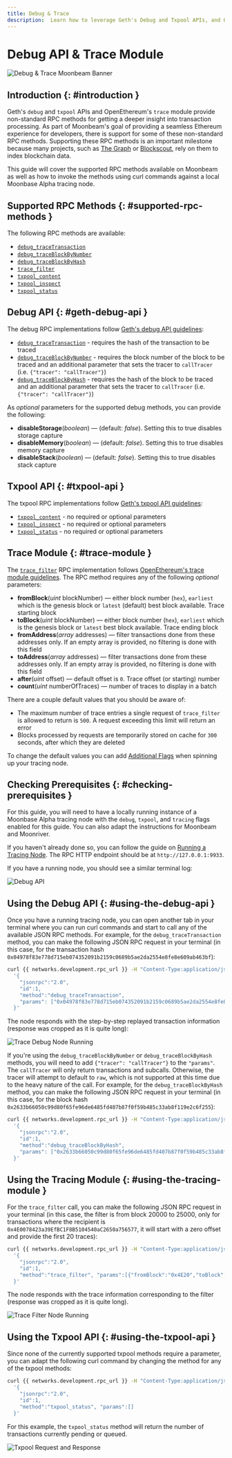 ```yaml
---
title: Debug & Trace
description:  Learn how to leverage Geth's Debug and Txpool APIs, and OpenEthereum's Trace module to call non-standard RPC methods on Moonbeam
---
```


# Debug API & Trace Module

![Debug & Trace Moonbeam Banner](/images/builders/build/eth-api/debug-trace/debug-trace-banner.png)

## Introduction {: #introduction } 

Geth's `debug` and `txpool` APIs and OpenEthereum's `trace` module provide non-standard RPC methods for getting a deeper insight into transaction processing. As part of Moonbeam's goal of providing a seamless Ethereum experience for developers, there is support for some of these non-standard RPC methods. Supporting these RPC methods is an important milestone because many projects, such as [The Graph](https://thegraph.com/) or [Blockscout](https://docs.blockscout.com/), rely on them to index blockchain data.

This guide will cover the supported RPC methods available on Moonbeam as well as how to invoke the methods using curl commands against a local Moonbase Alpha tracing node.

## Supported RPC Methods {: #supported-rpc-methods }

The following RPC methods are available: 

  - [`debug_traceTransaction`](https://geth.ethereum.org/docs/rpc/ns-debug#debug_tracetransaction)
  - [`debug_traceBlockByNumber`](https://geth.ethereum.org/docs/rpc/ns-debug#debug_traceblockbynumber)
  - [`debug_traceBlockByHash`](https://geth.ethereum.org/docs/rpc/ns-debug#debug_traceblockbyhash)
  - [`trace_filter`](https://openethereum.github.io/JSONRPC-trace-module#trace_filter)
  - [`txpool_content`](https://geth.ethereum.org/docs/rpc/ns-txpool#txpool_content)
  - [`txpool_inspect`](https://geth.ethereum.org/docs/rpc/ns-txpool#txpool_inspect)
  - [`txpool_status`](https://geth.ethereum.org/docs/rpc/ns-txpool#txpool_status)

## Debug API {: #geth-debug-api } 

The debug RPC implementations follow [Geth's debug API guidelines](https://geth.ethereum.org/docs/rpc/ns-debug):

  - [`debug_traceTransaction`](https://geth.ethereum.org/docs/rpc/ns-debug#debug_tracetransaction) - requires the hash of the transaction to be traced
  - [`debug_traceBlockByNumber`](https://geth.ethereum.org/docs/rpc/ns-debug#debug_traceblockbynumber) - requires the block number of the block to be traced and an additional parameter that sets the tracer to `callTracer` (i.e. `{"tracer": "callTracer"}`)
  - [`debug_traceBlockByHash`](https://geth.ethereum.org/docs/rpc/ns-debug#debug_traceblockbyhash) - requires the hash of the block to be traced and an additional parameter that sets the tracer to `callTracer` (i.e. `{"tracer": "callTracer"}`)

As *optional* parameters for the supported debug methods, you can provide the following:

 - **disableStorage**(*boolean*) — (default: _false_). Setting this to true disables storage capture
 - **disableMemory**(*boolean*) — (default: _false_). Setting this to true disables memory capture
 - **disableStack**(*boolean*) — (default: _false_). Setting this to true disables stack capture

## Txpool API {: #txpool-api }

The txpool RPC implementations follow [Geth's txpool API guidelines](https://geth.ethereum.org/docs/rpc/ns-txpool):

  - [`txpool_content`](https://geth.ethereum.org/docs/rpc/ns-txpool#txpool_content) - no required or optional parameters
  - [`txpool_inspect`](https://geth.ethereum.org/docs/rpc/ns-txpool#txpool_inspect) - no required or optional parameters 
  - [`txpool_status`](https://geth.ethereum.org/docs/rpc/ns-txpool#txpool_status) - no required or optional parameters

## Trace Module {: #trace-module } 

The [`trace_filter`](https://openethereum.github.io/JSONRPC-trace-module#trace_filter) RPC implementation follows [OpenEthereum's trace module guidelines](https://openethereum.github.io/JSONRPC-trace-module). The RPC method requires any of the following *optional* parameters:

 - **fromBlock**(*uint* blockNumber) — either block number (`hex`), `earliest` which is the genesis block or `latest` (default) best block available. Trace starting block
 - **toBlock**(*uint* blockNumber) — either block number (`hex`), `earliest` which is the genesis block or `latest` best block available. Trace ending block
 - **fromAddress**(*array* addresses) — filter transactions done from these addresses only. If an empty array is provided, no filtering is done with this field
 - **toAddress**(*array* addresses) — filter transactions done from these addresses only. If an empty array is provided, no filtering is done with this field
 - **after**(*uint* offset) — default offset is `0`. Trace offset (or starting) number
 - **count**(*uint* numberOfTraces) — number of traces to display in a batch

There are a couple default values that you should be aware of:

 - The maximum number of trace entries a single request of `trace_filter` is allowed to return is `500`. A request exceeding this limit will return an error
 - Blocks processed by requests are temporarily stored on cache for `300` seconds, after which they are deleted

To change the default values you can add [Additional Flags](/node-operators/networks/tracing-node/#additional-flags) when spinning up your tracing node.

## Checking Prerequisites {: #checking-prerequisites }

For this guide, you will need to have a locally running instance of a Moonbase Alpha tracing node with the `debug`, `txpool`, and `tracing` flags enabled for this guide. You can also adapt the instructions for Moonbeam and Moonriver. 

If you haven't already done so, you can follow the guide on [Running a Tracing Node](/node-operators/networks/tracing-node/). The RPC HTTP endpoint should be at `http://127.0.0.1:9933`.

If you have a running node, you should see a similar terminal log:

![Debug API](/images/builders/build/eth-api/debug-trace/debug-trace-1.png)

## Using the Debug API {: #using-the-debug-api }

Once you have a running tracing node, you can open another tab in your terminal where you can run curl commands and start to call any of the available JSON RPC methods. For example, for the `debug_traceTransaction` method, you can make the following JSON RPC request in your terminal (in this case, for the transaction hash `0x04978f83e778d715eb074352091b2159c0689b5ae2da2554e8fe8e609ab463bf`):

```sh
curl {{ networks.development.rpc_url }} -H "Content-Type:application/json;charset=utf-8" -d \
  '{
    "jsonrpc":"2.0",
    "id":1,
    "method":"debug_traceTransaction",
    "params": ["0x04978f83e778d715eb074352091b2159c0689b5ae2da2554e8fe8e609ab463bf"]
  }'
```

The node responds with the step-by-step replayed transaction information (response was cropped as it is quite long):

![Trace Debug Node Running](/images/builders/build/eth-api/debug-trace/debug-trace-2.png)

If you're using the `debug_traceBlockByNumber` or `debug_traceBlockByHash` methods, you will need to add `{"tracer": "callTracer"}` to the `"params"`. The `callTracer` will only return transactions and subcalls. Otherwise, the tracer will attempt to default to `raw`, which is not supported at this time due to the heavy nature of the call. For example, for the `debug_traceBlockByHash` method, you can make the following JSON RPC request in your terminal (in this case, for the block hash `0x2633b66050c99d80f65fe96de6485fd407b87f0f59b485c33ab8f119e2c6f255`):

```sh
curl {{ networks.development.rpc_url }} -H "Content-Type:application/json;charset=utf-8" -d \
  '{
    "jsonrpc":"2.0",
    "id":1,
    "method":"debug_traceBlockByHash",
    "params": ["0x2633b66050c99d80f65fe96de6485fd407b87f0f59b485c33ab8f119e2c6f255", {"tracer": "callTracer"}]
  }'
```

## Using the Tracing Module {: #using-the-tracing-module }

For the `trace_filter` call, you can make the following JSON RPC request in your terminal (in this case, the filter is from block 20000 to 25000, only for transactions where the recipient is  `0x4E0078423a39EfBC1F8B5104540aC2650a756577`, it will start with a zero offset and provide the first 20 traces):

```sh
curl {{ networks.development.rpc_url }} -H "Content-Type:application/json;charset=utf-8" -d \
  '{
    "jsonrpc":"2.0",
    "id":1,
    "method":"trace_filter", "params":[{"fromBlock":"0x4E20","toBlock":"0x5014","toAddress":["0x4E0078423a39EfBC1F8B5104540aC2650a756577"],"after":0,"count":20}]
  }'
```

The node responds with the trace information corresponding to the filter (response was cropped as it is quite long).

![Trace Filter Node Running](/images/builders/build/eth-api/debug-trace/debug-trace-3.png)

## Using the Txpool API {: #using-the-txpool-api }

Since none of the currently supported txpool methods require a parameter, you can adapt the following curl command by changing the method for any of the txpool methods:

```sh
curl {{ networks.development.rpc_url }} -H "Content-Type:application/json;charset=utf-8" -d \
  '{
    "jsonrpc":"2.0",
    "id":1,
    "method":"txpool_status", "params":[]
  }'
```

For this example, the `txpool_status` method will return the number of transactions currently pending or queued. 

![Txpool Request and Response](/images/builders/build/eth-api/debug-trace/debug-trace-4.png)
